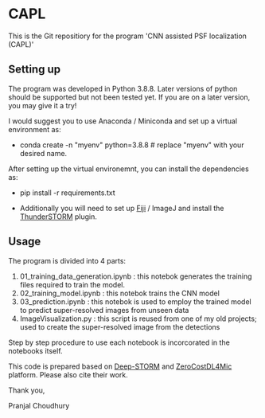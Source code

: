 # CAPL
This is the Git repositiory for the program 'CNN assisted PSF localization (CAPL)'

## Setting up

The program was developed in Python 3.8.8. Later versions of python should be supported but not been tested yet.
If you are on a later version, you may give it a try!

I would suggest you to use Anaconda / Miniconda and set up a virtual environment as:

- conda create -n "myenv" python=3.8.8 # replace "myenv" with your desired name.

After setting up the virtual environemnt, you can install the dependencies as:

- pip install -r requirements.txt

- Additionally you will need to set up [Fiji](https://imagej.net/software/fiji/downloads) / ImageJ and install the [ThunderSTORM](https://github.com/zitmen/thunderstorm) plugin.

## Usage

The program is divided into 4 parts:

1. 01_training_data_generation.ipynb : this notebok generates the training files required to train the model.
2. 02_training_model.ipynb : this notebok trains the CNN model
3. 03_prediction.ipynb : this notebok is used to employ the trained model to predict super-resolved images from unseen data
4. ImageVisualization.py : this script is reused from one of my old projects; used to create the super-resolved image from the detections

Step by step procedure to use each notebook is incorcorated in the notebooks itself.

This code is prepared based on [Deep-STORM](https://doi.org/10.1364/OPTICA.5.000458) and [ZeroCostDL4Mic](https://doi.org/10.1038/s41467-021-22518-0) platform. Please also cite their work.

Thank you,

Pranjal Choudhury
